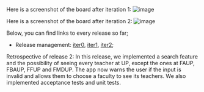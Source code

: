 Here is a screenshot of the board after iteration 1:
![image](https://user-images.githubusercontent.com/92723402/232228974-e31ebd89-fe79-4ec9-b7dd-985019e303b6.png)

Here is a screenshot of the board after iteration 2:
![image](https://user-images.githubusercontent.com/92723402/232229004-7db13cfa-072f-4c27-bd02-9918762e40ea.png)

Below, you can find links to every release so far;

* Release management: [iter0](https://github.com/FEUP-LEIC-ES-2022-23/2LEIC05T1/releases/tag/iter0), [iter1](https://github.com/FEUP-LEIC-ES-2022-23/2LEIC05T1/releases/tag/iter1), [iter2](https://github.com/FEUP-LEIC-ES-2022-23/2LEIC05T1/releases/tag/iter2);

Retrospective of release 2:
In this release, we implemented a search feature and the possibility of seeing every teacher at UP, except the ones at FAUP, FBAUP, FFUP and FMDUP. The app now warns the user if the input is invalid and allows them to choose a faculty to see its teachers. We also implemented acceptance tests and unit tests. 
